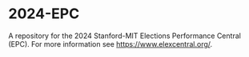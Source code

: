 # 2024-EPC
A repository for the 2024 Stanford-MIT Elections Performance Central (EPC). For more information see https://www.elexcentral.org/.

